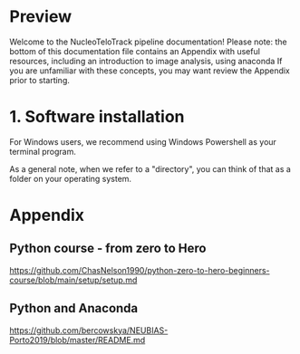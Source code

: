 # Preview
Welcome to the NucleoTeloTrack pipeline documentation! 
Please note: the bottom of this documentation file contains an Appendix with useful resources, including an introduction to image analysis, using anaconda
If you are unfamiliar with these concepts, you may want review the Appendix prior to starting.

# 1. Software installation
For Windows users, we recommend using Windows Powershell as your terminal program.

As a general note, when we refer to a "directory", you can think of that as a folder on your operating system.


# Appendix

## Python course - from zero to Hero
https://github.com/ChasNelson1990/python-zero-to-hero-beginners-course/blob/main/setup/setup.md

## Python and Anaconda
https://github.com/bercowskya/NEUBIAS-Porto2019/blob/master/README.md

